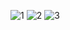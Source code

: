 ![1](https://github.com/bhilbis/codephp/assets/127598317/bcd1addd-1df1-451a-8ce1-c80af5366aae)
![2](https://github.com/bhilbis/codephp/assets/127598317/86acedd4-9d2b-4743-b837-6b7877b3f037)
![3](https://github.com/bhilbis/codephp/assets/127598317/a09fbf76-0d42-43c7-b1fd-49cd598ee5c1)
